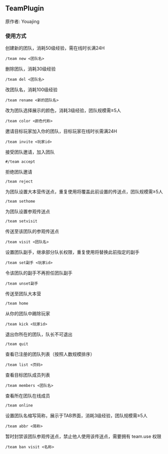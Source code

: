 ## TeamPlugin
原作者: Youajing

### 使用方式
创建新的团队，消耗50级经验，需在线时长满24H
```
/team new <团队名>
```
删除团队，消耗30级经验
```
/team del <团队名> 
```
改团队名，消耗100级经验
```
/team rename <新的团队名> 
```
改为团队选择展示的颜色，消耗3级经验，团队规模需≥5人
```
/team color <颜色代称> 
```
邀请目标玩家加入你的团队，目标玩家在线时长需满24H
```
/team invite <玩家id> 
```
接受团队邀请，加入团队
```
#/team accept 
```
拒绝团队邀请
```
/team reject 
```
为团队设置大本营传送点，重复使用将覆盖此前设置的传送点，团队规模需≥5人
```
/team sethome 
```
为团队设置参观传送点
```
/team setvisit 
```
传送至该团队的参观传送点
```
/team visit <团队名> 
```
设置团队副手，继承部分队长权限，重复使用将替换此前指定的副手
```
/team set副手 <玩家id> 
```
令该团队的副手不再担任团队副手
```
/team unset副手 
```
传送至团队大本营
```
/team home 
```
从你的团队中踢除玩家
```
/team kick <玩家id> 
```
退出你所在的团队，队长不可退出
```
/team quit 
```
查看已注册的团队列表（按照人数规模排序）
```
/team list <页码> 
```
查看目标团队成员列表
```
/team members <团队名> 
```
查看所在团队在线成员
```
/team online 
```
设置团队名缩写简称，展示于TAB界面，消耗3级经验，团队规模需≥5人
```
/team abbr <简称> 
```
暂时封禁该团队参观传送点，禁止他人使用该传送点，需要拥有 team.use 权限
```
/team ban visit <名称> 
```
